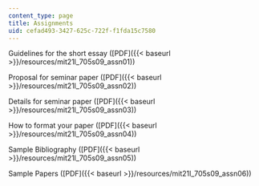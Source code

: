 ```yaml
---
content_type: page
title: Assignments
uid: cefad493-3427-625c-722f-f1fda15c7580
---
```


Guidelines for the short essay ([PDF]({{< baseurl >}}/resources/mit21l_705s09_assn01))

Proposal for seminar paper ([PDF]({{< baseurl >}}/resources/mit21l_705s09_assn02))

Details for seminar paper ([PDF]({{< baseurl >}}/resources/mit21l_705s09_assn03))

How to format your paper ([PDF]({{< baseurl >}}/resources/mit21l_705s09_assn04))

Sample Bibliography ([PDF]({{< baseurl >}}/resources/mit21l_705s09_assn05))

Sample Papers ([PDF]({{< baseurl >}}/resources/mit21l_705s09_assn06))